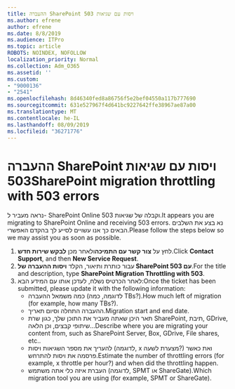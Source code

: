 ```yaml
---
title: ההעברה SharePoint ויסות עם שגיאות 503
ms.author: efrene
author: efrene
ms.date: 8/8/2019
ms.audience: ITPro
ms.topic: article
ROBOTS: NOINDEX, NOFOLLOW
localization_priority: Normal
ms.collection: Adm_O365
ms.assetid: ''
ms.custom:
- "9000136"
- "2541"
ms.openlocfilehash: 8d46340fed8a86756f5e2bef04550a117b777690
ms.sourcegitcommit: 631e527967f4d641bc9227642ffe38967ae87a00
ms.translationtype: MT
ms.contentlocale: he-IL
ms.lasthandoff: 08/09/2019
ms.locfileid: "36271776"
---
```

# <a name="sharepoint-migration-throttling-with-503-errors"></a><span data-ttu-id="01b40-102">ההעברה SharePoint ויסות עם שגיאות 503</span><span class="sxs-lookup"><span data-stu-id="01b40-102">SharePoint migration throttling with 503 errors</span></span>

<span data-ttu-id="01b40-103">נראה מעביר ל- SharePoint Online וקבלה של שגיאות 503.</span><span class="sxs-lookup"><span data-stu-id="01b40-103">It appears you are migrating to SharePoint Online and receiving 503 errors.</span></span> <span data-ttu-id="01b40-104">נא בצע את השלבים הבאים כך אנו עשויים לסייע לך בהקדם האפשרי.</span><span class="sxs-lookup"><span data-stu-id="01b40-104">Please follow the steps below so we may assist you as soon as possible.</span></span> 

1. <span data-ttu-id="01b40-105">לחץ על **צור קשר עם התמיכה**ולאחר מכן **לבקש שירות חדש**.</span><span class="sxs-lookup"><span data-stu-id="01b40-105">Click **Contact Support**, and then **New Service Request**.</span></span>
2. <span data-ttu-id="01b40-106">עבור כותרת ותיאור, הקלד **ויסות ההעברה של SharePoint עם 503**.</span><span class="sxs-lookup"><span data-stu-id="01b40-106">For the title and description, type **SharePoint Migration Throttling with 503**.</span></span>
3. <span data-ttu-id="01b40-107">לאחר הכרטיס נשלח, לעדכן אותו עם המידע הבא:</span><span class="sxs-lookup"><span data-stu-id="01b40-107">Once the ticket has been submitted, please update it with the following information:</span></span>
    - <span data-ttu-id="01b40-108">כמה משמאל ההעברה (לדוגמה, כמה TBs?).</span><span class="sxs-lookup"><span data-stu-id="01b40-108">How much left of migration (for example, how many TBs?).</span></span>
    - <span data-ttu-id="01b40-109">ההעברה התחלה וסיום תאריך.</span><span class="sxs-lookup"><span data-stu-id="01b40-109">Migration start and end date.</span></span>
    - <span data-ttu-id="01b40-110">תאר היכן שאתה מעביר את התוכן שלך, כגון שרת SharePoint, תיבת, GDrive, שיתופי קבצים, וכן הלאה...</span><span class="sxs-lookup"><span data-stu-id="01b40-110">Describe where you are migrating your content from, such as SharePoint Server, Box, GDrive, File shares, etc..</span></span>
    - <span data-ttu-id="01b40-111">להעריך את מספר השגיאות ויסות (לדוגמה, x מצערת לשעה?) ואת כאשר פרסמה את ויסות להתרחש.</span><span class="sxs-lookup"><span data-stu-id="01b40-111">Estimate the number of throttling errors (for example, x throttle per hour?) and when did the throttling happen.</span></span>
    - <span data-ttu-id="01b40-112">העברת איזה כלי אתה משתמש (לדוגמה, SPMT או ShareGate).</span><span class="sxs-lookup"><span data-stu-id="01b40-112">Which migration tool you are using (for example, SPMT or ShareGate).</span></span>


